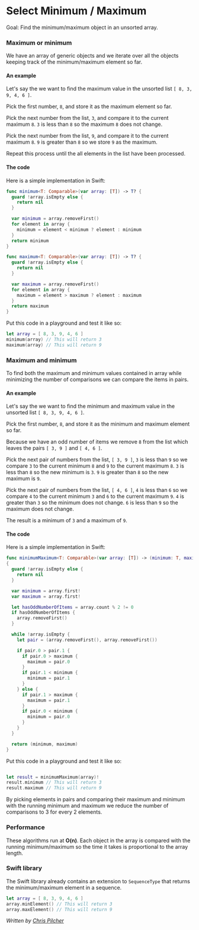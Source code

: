 # Select Minimum / Maximum

Goal: Find the minimum/maximum object in an unsorted array.

### Maximum or minimum

We have an array of generic objects and we iterate over all the objects keeping track of the minimum/maximum element so far.

#### An example

Let's say the we want to find the maximum value in the unsorted list `[ 8, 3, 9, 4, 6 ]`.

Pick the first number, `8`, and store it as the maximum element so far. 

Pick the next number from the list, `3`, and compare it to the current maximum `8`. `3` is less than `8` so the maximum `8` does not change.

Pick the next number from the list, `9`, and compare it to the current maximum `8`. `9` is greater than `8` so we store `9` as the maximum.

Repeat this process until the all elements in the list have been processed.

#### The code

Here is a simple implementation in Swift:

```swift
func minimum<T: Comparable>(var array: [T]) -> T? {
  guard !array.isEmpty else {
    return nil
  }

  var minimum = array.removeFirst()
  for element in array {
    minimum = element < minimum ? element : minimum
  }
  return minimum
}

func maximum<T: Comparable>(var array: [T]) -> T? {
  guard !array.isEmpty else {
    return nil
  }

  var maximum = array.removeFirst()
  for element in array {
    maximum = element > maximum ? element : maximum
  }
  return maximum
}
```

Put this code in a playground and test it like so:

```swift
let array = [ 8, 3, 9, 4, 6 ]
minimum(array) // This will return 3
maximum(array) // This will return 9
```

### Maximum and minimum

To find both the maximum and minimum values contained in array while minimizing the number of comparisons we can compare the items in pairs. 

#### An example

Let's say the we want to find the minimum and maximum value in the unsorted list `[ 8, 3, 9, 4, 6 ]`.

Pick the first number, `8`, and store it as the minimum and maximum element so far. 

Because we have an odd number of items we remove `8` from the list which leaves the pairs `[ 3, 9 ]` and `[ 4, 6 ]`.

Pick the next pair of numbers from the list, `[ 3, 9 ]`, `3` is less than `9` so we compare `3` to the current minimum `8` and `9` to the current maximum `8`. `3` is less than `8` so the new minimum is `3`. `9` is greater than `8` so the new maximum is `9`.

Pick the next pair of numbers from the list, `[ 4, 6 ]`, `4` is less than `6` so we compare `4` to the current minimum `3` and `6` to the current maximum `9`. `4` is greater than `3` so the minimum does not change. `6` is less than `9` so the maximum does not change.

The result is a minimum of `3` and a maximum of `9`.

#### The code

Here is a simple implementation in Swift:

```swift
func minimumMaximum<T: Comparable>(var array: [T]) -> (minimum: T, maximum: T)?
{
  guard !array.isEmpty else {
    return nil
  }

  var minimum = array.first!
  var maximum = array.first!

  let hasOddNumberOfItems = array.count % 2 != 0
  if hasOddNumberOfItems {
    array.removeFirst()
  }

  while !array.isEmpty {
    let pair = (array.removeFirst(), array.removeFirst())

    if pair.0 > pair.1 {
      if pair.0 > maximum {
        maximum = pair.0
      }
      if pair.1 < minimum {
        minimum = pair.1
      }
    } else {
      if pair.1 > maximum {
        maximum = pair.1
      }
      if pair.0 < minimum {
        minimum = pair.0
      }
    }
  }

  return (minimum, maximum)
}
```

Put this code in a playground and test it like so:

```swift

let result = minimumMaximum(array)!
result.minimum // This will return 3
result.maximum // This will return 9
```

By picking elements in pairs and comparing their maximum and minimum with the running minimum and maximum we reduce the number of comparisons to 3 for every 2 elements.

### Performance

These algorithms run at **O(n)**. Each object in the array is compared with the running minimum/maximum so the time it takes is proportional to the array length.

### Swift library

The Swift library already contains an extension to `SequenceType` that returns the minimum/maximum element in a sequence.

```swift
let array = [ 8, 3, 9, 4, 6 ]
array.minElement() // This will return 3
array.maxElement() // This will return 9
```

*Written by [Chris Pilcher](https://github.com/chris-pilcher)*
